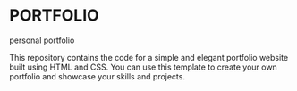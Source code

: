 # PORTFOLIO
personal portfolio

This repository contains the code for a simple and elegant portfolio website built using HTML and CSS. You can use this template to create your own portfolio and showcase your skills and projects.

